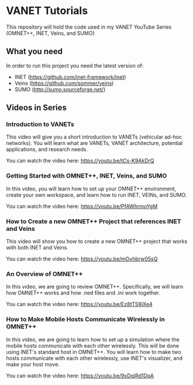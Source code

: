 # VANET Tutorials
This repository will hold the code used in my VANET YouTube Series (OMNET++, INET, Veins, and SUMO)

## What you need

In order to run this project you need the latest version of:
* INET (https://github.com/inet-framework/inet)
* Veins (https://github.com/sommer/veins)
* SUMO (http://sumo.sourceforge.net/)

## Videos in Series

### Introduction to VANETs

This video will give you a short introduction to VANETs (vehicular ad-hoc networks). You will learn what are VANETs, VANET architecture, potential applications, and research needs. 

You can watch the video here: https://youtu.be/tCs-K9AkDrQ

### Getting Started with OMNET++, INET, Veins, and SUMO

In this video, you will learn how to set up your OMNET++ environment, create your own workspace, and learn how to run INET, VEINs, and SUMO. 

You can watch the video here: https://youtu.be/PfAWhrmoYgM

### How to Create a new OMNET++ Project that references INET and Veins

This video will show you how to create a new OMNET++ project that works with both INET and Veins.

You can watch the video here: https://youtu.be/mGvhbrw05sQ

### An Overview of OMNET++

In this video, we are going to review OMNET++. Specifically, we will learn how OMNET++ works and how .ned files and .ini work together.

You can watch the video here: https://youtu.be/Ez8tTS9iXe4

### How to Make Mobile Hosts Communicate Wirelessly in OMNET++

In this video, we are going to learn how to set up a simulation where the mobile hosts communicate with each other wirelessly. This will be done using INET's standard host in OMNET++. You will learn how to make two hosts communicate with each other wirelessly, use INET's visualizer, and make your host move.

You can watch the video here: https://youtu.be/9xDqjRd1DpA
